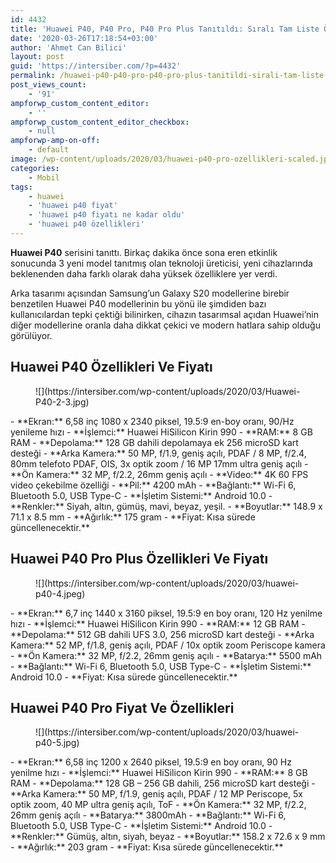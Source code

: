 ```yaml
---
id: 4432
title: 'Huawei P40, P40 Pro, P40 Pro Plus Tanıtıldı: Sıralı Tam Liste Özellikleri'
date: '2020-03-26T17:18:54+03:00'
author: 'Ahmet Can Bilici'
layout: post
guid: 'https://intersiber.com/?p=4432'
permalink: /huawei-p40-p40-pro-p40-pro-plus-tanitildi-sirali-tam-liste-ozellikleri/
post_views_count:
    - '91'
ampforwp_custom_content_editor:
    - ''
ampforwp_custom_content_editor_checkbox:
    - null
ampforwp-amp-on-off:
    - default
image: /wp-content/uploads/2020/03/huawei-p40-pro-ozellikleri-scaled.jpg
categories:
    - Mobil
tags:
    - huawei
    - 'huawei p40 fiyat'
    - 'huawei p40 fiyatı ne kadar oldu'
    - 'huawei p40 özellikleri'
---
```


**Huawei P40** serisini tanıttı. Birkaç dakika önce sona eren etkinlik sonucunda 3 yeni model tanıtmış olan teknoloji üreticisi, yeni cihazlarında beklenenden daha farklı olarak daha yüksek özelliklere yer verdi.

Arka tasarımı açısından Samsung’un Galaxy S20 modellerine birebir benzetilen Huawei P40 modellerinin bu yönü ile şimdiden bazı kullanıcılardan tepki çektiği bilinirken, cihazın tasarımsal açıdan Huawei’nin diğer modellerine oranla daha dikkat çekici ve modern hatlara sahip olduğu görülüyor.

## Huawei P40 Özellikleri Ve Fiyatı

<figure class="wp-block-image size-full">![](https://intersiber.com/wp-content/uploads/2020/03/Huawei-P40-2-3.jpg)</figure>- **Ekran:** 6,58 inç 1080 x 2340 piksel, 19.5:9 en-boy oranı, 90/Hz yenileme hızı
- **İşlemci:** Huawei HiSilicon Kirin 990
- **RAM:** 8 GB RAM
- **Depolama:** 128 GB dahili depolamaya ek 256 microSD kart desteği
- **Arka Kamera:** 50 MP, f/1.9, geniş açılı, PDAF / 8 MP, f/2.4, 80mm telefoto PDAF, OIS, 3x optik zoom / 16 MP 17mm ultra geniş açılı
- **Ön Kamera:** 32 MP, f/2.2, 26mm geniş açılı
- **Video:** 4K 60 FPS video çekebilme özelliği
- **Pil:** 4200 mAh
- **Bağlantı:** Wi-Fi 6, Bluetooth 5.0, USB Type-C
- **İşletim Sistemi:** Android 10.0
- **Renkler:** Siyah, altın, gümüş, mavi, beyaz, yeşil.
- **Boyutlar:** 148.9 x 71.1 x 8.5 mm
- **Ağırlık:** 175 gram
- **Fiyat: Kısa sürede güncellenecektir.**

## Huawei P40 Pro Plus Özellikleri Ve Fiyatı

<figure class="wp-block-image size-full">![](https://intersiber.com/wp-content/uploads/2020/03/huawei-p40-4.jpeg)</figure>- **Ekran:** 6,7 inç 1440 x 3160 piksel, 19.5:9 en boy oranı, 120 Hz yenilme hızı
- **İşlemci:** Huawei HiSilicon Kirin 990
- **RAM:** 12 GB RAM
- **Depolama:** 512 GB dahili UFS 3.0, 256 microSD kart desteği
- **Arka Kamera:** 52 MP, f/1.8, geniş açılı, PDAF / 10x optik zoom Periscope kamera
- **Ön Kamera:** 32 MP, f/2.2, 26mm geniş açılı
- **Batarya:** 5500 mAh
- **Bağlantı:** Wi-Fi 6, Bluetooth 5.0, USB Type-C
- **İşletim Sistemi:** Android 10.0
- **Fiyat: Kısa sürede güncellenecektir.**

## Huawei P40 Pro Fiyat Ve Özellikleri

<figure class="wp-block-image size-full">![](https://intersiber.com/wp-content/uploads/2020/03/huawei-p40-5.jpg)</figure>- **Ekran:** 6,58 inç 1200 x 2640 piksel, 19.5:9 en boy oranı, 90 Hz yenilme hızı
- **İşlemci:** Huawei HiSilicon Kirin 990
- **RAM:** 8 GB RAM
- **Depolama:** 128 GB – 256 GB dahili, 256 microSD kart desteği
- **Arka Kamera:** 50 MP, f/1.9, geniş açılı, PDAF / 12 MP Periscope, 5x optik zoom, 40 MP ultra geniş açılı, ToF
- **Ön Kamera:** 32 MP, f/2.2, 26mm geniş açılı
- **Batarya:** 3800mAh
- **Bağlantı:** Wi-Fi 6, Bluetooth 5.0, USB Type-C
- **İşletim Sistemi:** Android 10.0
- **Renkler:** Gümüş, altın, siyah, beyaz
- **Boyutlar:** 158.2 x 72.6 x 9 mm
- **Ağırlık:** 203 gram
- **Fiyat: Kısa sürede güncellenecektir.**